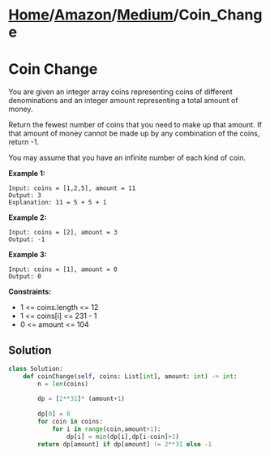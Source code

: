 # [Home](./../../..)/[Amazon](./../..)/[Medium](./..)/Coin_Change
<h1>Coin Change</h1>

<p>
You are given an integer array coins representing coins of different denominations and an integer amount representing a total amount of money.

Return the fewest number of coins that you need to make up that amount. If that amount of money cannot be made up by any combination of the coins, return -1.

You may assume that you have an infinite number of each kind of coin.

</p>

<b>Example 1:</b>

    Input: coins = [1,2,5], amount = 11
    Output: 3
    Explanation: 11 = 5 + 5 + 1
    
<b>Example 2:</b>

    Input: coins = [2], amount = 3
    Output: -1
    
<b>Example 3:</b>

    Input: coins = [1], amount = 0
    Output: 0

<b>Constraints:</b>

- 1 <= coins.length <= 12
- 1 <= coins[i] <= 231 - 1
- 0 <= amount <= 104

<h2>Solution</h2>

```python
class Solution:
    def coinChange(self, coins: List[int], amount: int) -> int:
        n = len(coins)
        
        dp = [2**31]* (amount+1)
        
        dp[0] = 0
        for coin in coins:
            for i in range(coin,amount+1):
                dp[i] = min(dp[i],dp[i-coin]+1)
        return dp[amount] if dp[amount] != 2**31 else -1
```
